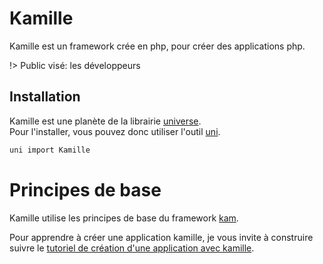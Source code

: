 Kamille
==========


Kamille est un framework crée en php, pour créer des applications php.



!> Public visé: les développeurs



Installation
---------------
Kamille est une planète de la librairie [universe](https://github.com/karayabin/universe-snapshot).<br>
Pour l'installer, vous pouvez donc utiliser l'outil [uni](https://github.com/lingtalfi/universe-naive-importer).


```bash
uni import Kamille
```


Principes de base
====================
Kamille utilise les principes de base du framework [kam](https://github.com/lingtalfi/kam).

Pour apprendre à créer une application kamille, je vous invite à construire suivre le [tutoriel de création d'une application avec kamille](tutoriel-creation-app.md).








 